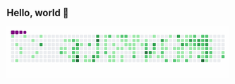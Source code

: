 ## Hello, world 👋


<img src="https://raw.githubusercontent.com/Platane/snk/output/github-contribution-grid-snake.gif" visibility:visible>


<img scr="https://upload.wikimedia.org/wikipedia/commons/e/e3/Animhorse.gif">


<!--
**JanaBartonovaO/JanaBartonovaO** is a ✨ _special_ ✨ repository because its `README.md` (this file) appears on your GitHub profile.

Here are some ideas to get you started:

- 🔭 I’m currently working on ...
- 🌱 I’m currently learning ...
- 👯 I’m looking to collaborate on ...
- 🤔 I’m looking for help with ...
- 💬 Ask me about ...
- 📫 How to reach me: ...
- 😄 Pronouns: ...
- ⚡ Fun fact: ...
-->
